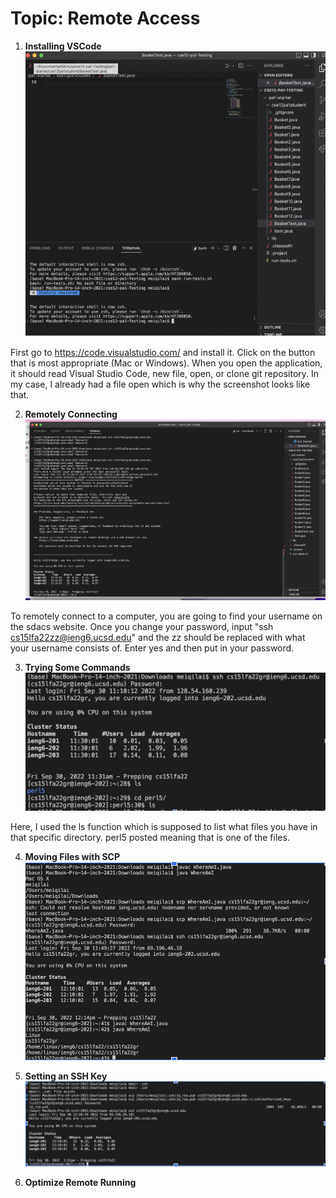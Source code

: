 # Topic: Remote Access

1) **Installing VSCode**
![image class](1.png)

First go to https://code.visualstudio.com/ and install it. Click on the button that is most appropriate (Mac or Windows).  When you open the application, it should read Visual Studio Code, new file, open, or clone git repository. In my case, I already had a file open which is why the screenshot looks like that. 

2) **Remotely Connecting**
![image class](2.png)

To remotely connect to a computer, you are going to find your username on the sdacs website. Once you change your password, input "ssh cs15lfa22zz@ieng6.ucsd.edu" and the zz should be replaced with what your username consists of. Enter yes and then put in your password. 

3) **Trying Some Commands**
![image](3.png)

Here, I used the ls function which is supposed to list what files you have in that specific directory. perl5 posted meaning that is one of the files. 

4) **Moving Files with SCP**
![image class](4.png)

5) **Setting an SSH Key**
![image class](5.png)
6) **Optimize Remote Running**

